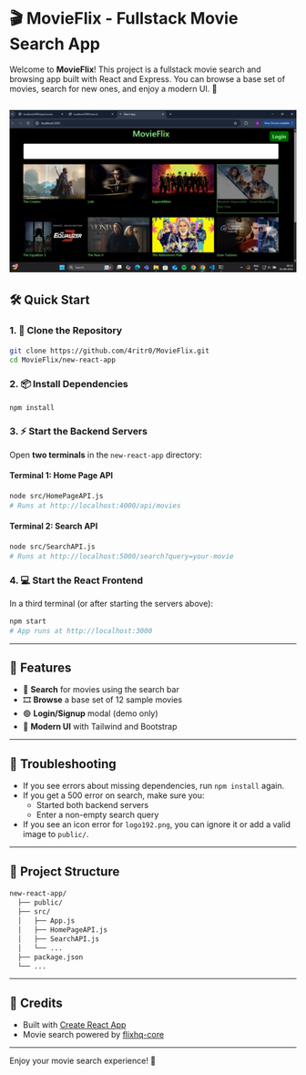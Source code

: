 # 🎬 MovieFlix - Fullstack Movie Search App

Welcome to **MovieFlix**! This project is a fullstack movie search and browsing app built with React and Express. You can browse a base set of movies, search for new ones, and enjoy a modern UI. 🚀

![MovieFlix Screenshot](public/MovieFlix.png)
---

## 🛠️ Quick Start

### 1. 🚚 Clone the Repository

```bash
git clone https://github.com/4ritr0/MovieFlix.git
cd MovieFlix/new-react-app
```

### 2. 📦 Install Dependencies

```bash
npm install
```

### 3. ⚡ Start the Backend Servers

Open **two terminals** in the `new-react-app` directory:

#### Terminal 1: Home Page API

```bash
node src/HomePageAPI.js
# Runs at http://localhost:4000/api/movies
```

#### Terminal 2: Search API

```bash
node src/SearchAPI.js
# Runs at http://localhost:5000/search?query=your-movie
```

### 4. 💻 Start the React Frontend

In a third terminal (or after starting the servers above):

```bash
npm start
# App runs at http://localhost:3000
```

---

## 📝 Features

- 🔎 **Search** for movies using the search bar
- 🎞️ **Browse** a base set of 12 sample movies
- 🟢 **Login/Signup** modal (demo only)
- 🌙 **Modern UI** with Tailwind and Bootstrap

---

## 🐞 Troubleshooting

- If you see errors about missing dependencies, run `npm install` again.
- If you get a 500 error on search, make sure you:
  - Started both backend servers
  - Enter a non-empty search query
- If you see an icon error for `logo192.png`, you can ignore it or add a valid image to `public/`.

---

## 📂 Project Structure

```
new-react-app/
  ├── public/
  ├── src/
  │   ├── App.js
  │   ├── HomePageAPI.js
  │   ├── SearchAPI.js
  │   └── ...
  ├── package.json
  └── ...
```

---

## 🙌 Credits

- Built with [Create React App](https://github.com/facebook/create-react-app)
- Movie search powered by [flixhq-core](https://www.npmjs.com/package/flixhq-core)

---

Enjoy your movie search experience! 🍿
